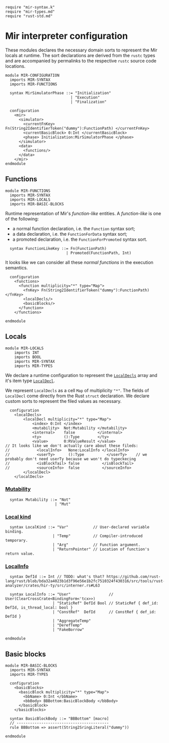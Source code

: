 ```k
require "mir-syntax.k"
require "mir-types.md"
require "rust-std.md"
```

Mir interpreter configuration
=============================

These modules declares the necessary domain sorts to represent the Mir locals at runtime. The sort declarations are derived from the `rustc` types and are accompanied by permalinks to the respective `rustc` source code locations.

```k
module MIR-CONFIGURATION
  imports MIR-SYNTAX
  imports MIR-FUNCTIONS

  syntax MirSimulatorPhase ::= "Initialization"
                             | "Execution"
                             | "Finalization"

  configuration
    <mir>
      <simulator>
        <currentFnKey> Fn(String2IdentifierToken("dummy"):FunctionPath) </currentFnKey>
        <currentBasicBlock> 0:Int </currentBasicBlock>
        <phase> Initialization:MirSimulatorPhase </phase>
      </simulator>
      <data>
        <functions/>
      </data>
    </mir>
endmodule
```

Functions
---------

```k
module MIR-FUNCTIONS
  imports MIR-SYNTAX
  imports MIR-LOCALS
  imports MIR-BASIC-BLOCKS

```

Runtime representation of Mir's *function-like* entities. A *function-like* is one of the following:
* a normal function declaration, i.e. the `Function` syntax sort;
* a data declaration, i.e. the `FunctionForData` syntax sort;
* a promoted declaration, i.e. the `FunctionForPromoted` syntax sort.


```k
  syntax FunctionLikeKey ::= Fn(FunctionPath)
                           | Promoted(FunctionPath, Int)
```

It looks like we can consider all these *normal functions* in the execution semantics.

```k
  configuration
    <functions>
      <function multiplicity="*" type="Map">
        <fnKey> Fn(String2IdentifierToken("dummy"):FunctionPath) </fnKey>
        <localDecls/>
        <basicBlocks/>
      </function>
    </functions>
```

```k
endmodule
```

Locals
------

```k
module MIR-LOCALS
    imports INT
    imports BOOL
    imports MIR-SYNTAX
    imports MIR-TYPES
```

We declare a runtime configuration to represent the [`LocalDecls`](https://github.com/rust-lang/rust/blob/bda32a4023b1d3f96e56e1b2fc7510324f430316/compiler/rustc_middle/src/mir/mod.rs#L72) array and it's item type [`LocalDecl`](https://github.com/rust-lang/rust/blob/bda32a4023b1d3f96e56e1b2fc7510324f430316/compiler/rustc_middle/src/mir/mod.rs#L756).

We represent `LocalDecls` as a cell `Map` of multiplicity `"*"`. The fields of `LocalDecl` come directly from the Rust `struct` declaration. We declare custom sorts to represent the filed values as necessary.

```k
  configuration
    <localDecls>
        <localDecl multiplicity="*" type="Map">
            <index> 0:Int </index>
            <mutability>  Not:Mutability </mutability>
            <internal>    false          </internal>
            <ty>          ():Type        </ty>
            <value>       0:RValueResult </value>
// It looks like we don't actually care about these fileds:
//            <localInfo>   None:LocalInfo </localInfo>
//            <userTy>      ():Type          </userTy>    // we probably don't need userTy because we won't do typeckecing
//            <isBlockTail> false          </isBlockTail>
//            <sourceInfo>  false          </sourceInfo>
        </localDecl>
    </localDecls>
```

### [Mutability](https://github.com/rust-lang/rust/blob/bda32a4023b1d3f96e56e1b2fc7510324f430316/compiler/rustc_ast/src/ast.rs#L781)

```k
  syntax Mutability ::= "Not"
                      | "Mut"
```

### [Local kind](https://github.com/rust-lang/rust/blob/bda32a4023b1d3f96e56e1b2fc7510324f430316/compiler/rustc_middle/src/mir/mod.rs#LL663C16-L663C20)

```k
  syntax LocalKind ::= "Var"           // User-declared variable binding.
                     | "Temp"          // Compiler-introduced temporary.
                     | "Arg"           // Function argument.
                     | "ReturnPointer" // Location of function's return value.
```

### [LocalInfo](https://github.com/rust-lang/rust/blob/bda32a4023b1d3f96e56e1b2fc7510324f430316/compiler/rustc_middle/src/mir/mod.rs#LL887-L905C2)

```k
  syntax DefId ::= Int // TODO: what's that? https://github.com/rust-lang/rust/blob/bda32a4023b1d3f96e56e1b2fc7510324f430316/src/tools/rust-analyzer/crates/hir-ty/src/interner.rs#L63

  syntax LocalInfo ::= "User"                 // User(ClearCrossCrate<BindingForm<'tcx>>)
                     | "StaticRef" DefId Bool // StaticRef { def_id: DefId, is_thread_local: bool }
                     | "ConstRef"  DefId      // ConstRef { def_id: DefId }
                     | "AggregateTemp"
                     | "DerefTemp"
                     | "FakeBorrow"
```

```k
endmodule
```

Basic blocks
------------

```k
module MIR-BASIC-BLOCKS
  imports MIR-SYNTAX
  imports MIR-TYPES
```

```k
  configuration
    <basicBlocks>
      <basicBlock multiplicity="*" type="Map">
        <bbName> 0:Int </bbName>
        <bbBody> BBBottom:BasicBlockBody </bbBody>
      </basicBlock>
    </basicBlocks>

  syntax BasicBlockBody ::= "BBBottom" [macro]
  // -----------------------------------------
  rule BBBottom => assert(String2SringLiteral("dummy"))
```

```k
endmodule
```
